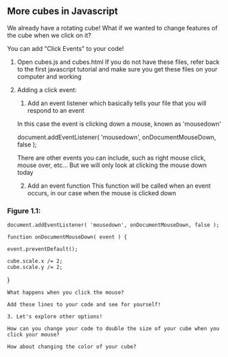 More cubes in Javascript
---

We already have a rotating cube! 
What if we wanted to change features of the cube when we click on it?

You can add "Click Events" to your code!

1. Open cubes.js and cubes.html
   If you do not have these files, refer back to the first javascript tutorial and make sure you get these files on your computer and working

2. Adding a click event:

	1. Add an event listener which basically tells your file that you will respond to an event

	In this case the event is clicking down a mouse, known as 'mousedown'

	document.addEventListener( 'mousedown', onDocumentMouseDown, false );

	There are other events you can include, such as right mouse click, mouse over, etc... But we will only look at clicking the mouse down today

	2. Add an event function
	This function will be called when an event occurs, in our case when the mouse is clicked down

### Figure 1.1:

	document.addEventListener( 'mousedown', onDocumentMouseDown, false );

	function onDocumentMouseDown( event ) {

    event.preventDefault();

    cube.scale.x /= 2;
    cube.scale.y /= 2;

}

	What happens when you click the mouse?

	Add these lines to your code and see for yourself!

	3. Let's explore other options!

	How can you change your code to double the size of your cube when you click your mouse?

	How about changing the color of your cube?






